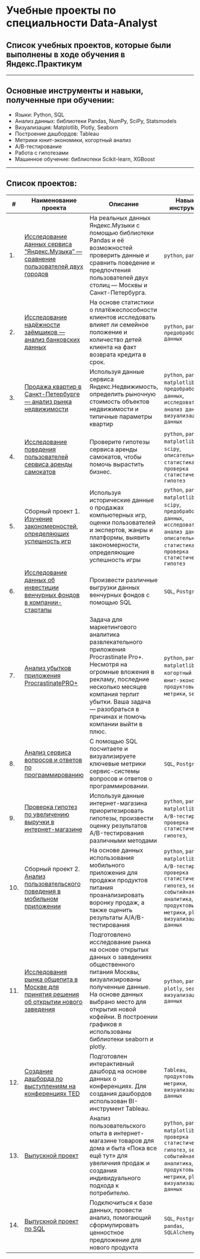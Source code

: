 # Учебные проекты по специальности Data-Analyst
## Список учебных проектов, которые были выполнены в ходе обучения в Яндекс.Практикум
***
## Основные инструменты и навыки, полученные при обучении:
  * Языки: Python, SQL
  * Анализ данных: библиотеки Pandas, NumPy, SciPy, Statsmodels
  * Визуализация: Matplotlib, Plotly, Seaborn
  * Построение дашбордов: Tableau
  * Метрики юнит-экономики, когортный анализ
  * А/В-тестирование
  * Работа с гипотезами
  * Машинное обучение: библиотеки Scikit-learn, XGBoost
***
## Список проектов:
    
| #    | Наименование проекта                | Описание                                                     | Навыки и инструменты                                                         |
| ---- | ------------------------------------------------------------ | ------------------------------------------------------------ | ------------------------------------------------------------ |
| 1.   | [Исследование данных сервиса “Яндекс.Музыка” — сравнение пользователей двух городов](https://github.com/mikonaft/Data_Analyst_portfolio/tree/main/%D0%9F%D1%80%D0%BE%D0%B5%D0%BA%D1%82%201.%20%D0%9C%D1%83%D0%B7%D1%8B%D0%BA%D0%B0%20%D0%B1%D0%BE%D0%BB%D1%8C%D1%88%D0%B8%D1%85%20%D0%B3%D0%BE%D1%80%D0%BE%D0%B4%D0%BE%D0%B2) | На реальных данных Яндекс.Музыки c помощью библиотеки Pandas и её возможностей проверить данные и сравнить поведение и предпочтения пользователей двух столиц — Москвы и Санкт-Петербурга.| `python`, `pandas`|
| 2.   | [Исследование надёжности заёмщиков — анализ банковских данных](https://github.com/mikonaft/Data_Analyst_portfolio/tree/main/%D0%9F%D1%80%D0%BE%D0%B5%D0%BA%D1%82%202.%20%D0%98%D1%81%D1%81%D0%BB%D0%B5%D0%B4%D0%BE%D0%B2%D0%B0%D0%BD%D0%B8%D0%B5%20%D0%BD%D0%B0%D0%B4%D1%91%D0%B6%D0%BD%D0%BE%D1%81%D1%82%D0%B8%20%D0%B7%D0%B0%D1%91%D0%BC%D1%89%D0%B8%D0%BA%D0%BE%D0%B2) | На основе статистики о платёжеспособности клиентов исследовать влияет ли семейное положение и количество детей клиента на факт возврата кредита в срок.| `python`, `pandas`, `предобработка данных` |
| 3.   | [Продажа квартир в Санкт-Петербурге — анализ рынка недвижимости](https://github.com/mikonaft/Data_Analyst_portfolio/tree/main/%D0%9F%D1%80%D0%BE%D0%B5%D0%BA%D1%82%203.%20%D0%90%D0%BD%D0%B0%D0%BB%D0%B8%D0%B7%20%D1%80%D1%8B%D0%BD%D0%BA%D0%B0%20%D0%BD%D0%B5%D0%B4%D0%B2%D0%B8%D0%B6%D0%B8%D0%BC%D0%BE%D1%81%D1%82%D0%B8) | Используя данные сервиса Яндекс.Недвижимость, определить рыночную стоимость объектов недвижимости и типичные параметры квартир| `python`, `pandas`, `matplotlib`, `предобработка данных`, `исследовательский анализ данных`, `визуализация данных`|
| 4.   | [Исследование поведения пользователей сервиса аренды самокатов](https://github.com/mikonaft/Data_Analyst_portfolio/tree/main/%D0%9F%D1%80%D0%BE%D0%B5%D0%BA%D1%82%204.%20%D0%98%D1%81%D1%81%D0%BB%D0%B5%D0%B4%D0%BE%D0%B2%D0%B0%D0%BD%D0%B8%D0%B5%20%D0%BF%D0%BE%D0%B2%D0%B5%D0%B4%D0%B5%D0%BD%D0%B8%D1%8F%20%D0%BF%D0%BE%D0%BB%D1%8C%D0%B7%D0%BE%D0%B2%D0%B0%D1%82%D0%B5%D0%BB%D0%B5%D0%B9%20%D1%81%D0%B5%D1%80%D0%B2%D0%B8%D1%81%D0%B0%20%D0%B0%D1%80%D0%B5%D0%BD%D0%B4%D1%8B%20%D1%81%D0%B0%D0%BC%D0%BE%D0%BA%D0%B0%D1%82%D0%BE%D0%B2) | Проверите гипотезы сервиса аренды самокатов, чтобы помочь вырастить бизнес. | `python`, `pandas`, `matplotlib`, `numpy`, `scipy`, `описательная статистика`, `проверка статистических гипотез`|
| 5.   | Сборный проект 1. [Изучение закономерностей, определяющих успешность игр](https://github.com/mikonaft/Data_Analyst_portfolio/tree/main/%D0%9F%D1%80%D0%BE%D0%B5%D0%BA%D1%82%206.%20%D0%90%D0%BD%D0%B0%D0%BB%D0%B8%D0%B7%20%D1%80%D1%8B%D0%BD%D0%BA%D0%B0%20%D0%BF%D1%80%D0%BE%D0%B4%D0%B0%D0%B6%20%D0%BA%D0%BE%D0%BC%D0%BF%D1%8C%D1%8E%D1%82%D0%B5%D1%80%D0%BD%D1%8B%D1%85%20%D0%B8%D0%B3%D1%80) | Используя исторические данные о продажах компьютерных игр, оценки пользователей и экспертов, жанры и платформы, выявить закономерности, определяющие успешность игры  | `python`, `pandas`, `matplotlib`, `numpy`, `scipy`, `предобработка данных`, `исследовательский анализ данных`, `описательная статистика`, `проверка статистических гипотез`|
| 6.   | [Исследование данных об инвестиции венчурных фондов в компании-стартапы](https://github.com/mikonaft/Data_Analyst_portfolio/tree/main/%D0%9F%D1%80%D0%BE%D0%B5%D0%BA%D1%82%206.%20%D0%9E%D1%81%D0%BD%D0%BE%D0%B2%D1%8B%20SQL) | Произвести различные выгрузки данных венчурных фондов с помощью SQL | `SQL`, `PostgreSQL`|
| 7.   | [Анализ убытков приложения ProcrastinatePRO+](https://github.com/mikonaft/Data_Analyst_portfolio/tree/main/%D0%9F%D1%80%D0%BE%D0%B5%D0%BA%D1%82%207.%20%D0%98%D1%81%D1%81%D0%BB%D0%B5%D0%B4%D0%BE%D0%B2%D0%B0%D0%BD%D0%B8%D0%B5%20%D1%8D%D1%84%D1%84%D0%B5%D0%BA%D1%82%D0%B8%D0%B2%D0%BD%D0%BE%D1%81%D1%82%D0%B8%20%D1%80%D0%B5%D0%BA%D0%BB%D0%B0%D0%BC%D1%8B%20%D0%BF%D1%80%D0%B8%D0%BB%D0%BE%D0%B6%D0%B5%D0%BD%D0%B8%D1%8F) | Задача для маркетингового аналитика развлекательного приложения Procrastinate Pro+. Несмотря на огромные вложения в рекламу, последние несколько месяцев компания терпит убытки. Ваша задача — разобраться в причинах и помочь компании выйти в плюс.  | `python`, `pandas`, `matplotlib`, `когортный анализ`, `юнит-экономика`, `продуктовые метрики`, `seaborn`|
| 8.   | [Анализ сервиса вопросов и ответов по программированию](https://github.com/mikonaft/Data_Analyst_portfolio/tree/main/%D0%9F%D1%80%D0%BE%D0%B5%D0%BA%D1%82%208.%20%D0%9F%D1%80%D0%BE%D0%B4%D0%B2%D0%B8%D0%BD%D1%83%D1%82%D1%8B%D0%B9%20SQL) | С помощью SQL посчитаете и визуализируете ключевые метрики сервис-системы вопросов и ответов о программировании.| `SQL`, `PostgreSQL`|
| 9.   | [Проверка гипотез по увеличению выручки в интернет-магазине](https://github.com/mikonaft/Data_Analyst_portfolio/tree/main/%D0%9F%D1%80%D0%BE%D0%B5%D0%BA%D1%82%209.%20%D0%9F%D1%80%D0%B8%D0%BE%D1%80%D0%B8%D1%82%D0%B8%D0%B7%D0%B0%D1%86%D0%B8%D1%8F%20%D0%B3%D0%B8%D0%BF%D0%BE%D1%82%D0%B5%D0%B7%20%D0%B8%20%D0%B0%D0%BD%D0%B0%D0%BB%D0%B8%D0%B7%20AB-%D1%82%D0%B5%D1%81%D1%82%D0%B0) | Используя данные интернет-магазина приоритезировать гипотезы, произвести оценку результатов A/B-тестирования различными методами|  `python`, `pandas`, `matplotlib`, `scipy`, `A/B-тестирование`, `проверка статистических гипотез`, |
| 10.   | Сборный проект 2. [Анализ пользовательского поведения в мобильном приложении](https://github.com/mikonaft/Data_Analyst_portfolio/tree/main/%D0%9F%D1%80%D0%BE%D0%B5%D0%BA%D1%82%2010.%20%D0%90%D0%BD%D0%B0%D0%BB%D0%B8%D0%B7%20%D0%BF%D0%BE%D0%B2%D0%B5%D0%B4%D0%B5%D0%BD%D0%B8%D1%8F%20%D0%BF%D0%BE%D0%BB%D1%8C%D0%B7%D0%BE%D0%B2%D0%B0%D1%82%D0%B5%D0%BB%D0%B5%D0%B9%20%D0%BC%D0%BE%D0%B1%D0%B8%D0%BB%D1%8C%D0%BD%D0%BE%D0%B3%D0%BE%20%D0%BF%D1%80%D0%B8%D0%BB%D0%BE%D0%B6%D0%B5%D0%BD%D0%B8%D1%8F) | На основе данных использования мобильного приложения для продажи продуктов питания проанализировать воронку продаж, а также оценить результаты A/A/B-тестирования  | `python`, `pandas`, `matplotlib`, `scipy`, `A/B-тестирование`, `проверка статистических гипотез`, `seaborn`, `событийная аналитика`, `продуктовые метрики`, `plotly`, `визуализация данных`|
| 11.   | [Исследования рынка общепита в Москве для принятия решения об открытии нового заведения](https://github.com/mikonaft/Data_Analyst_portfolio/tree/main/%D0%9F%D1%80%D0%BE%D0%B5%D0%BA%D1%82%2011.%20%D0%98%D1%81%D1%81%D0%BB%D0%B5%D0%B4%D0%BE%D0%B2%D0%B0%D0%BD%D0%B8%D0%B5%20%D1%80%D1%8B%D0%BD%D0%BA%D0%B0%20%D0%B7%D0%B0%D0%B2%D0%B5%D0%B4%D0%B5%D0%BD%D0%B8%D0%B9%20%D0%BE%D0%B1%D1%89%D0%B5%D1%81%D1%82%D0%B2%D0%B5%D0%BD%D0%BD%D0%BE%D0%B3%D0%BE%20%D0%BF%D0%B8%D1%82%D0%B0%D0%BD%D0%B8%D1%8F%20%D0%9C%D0%BE%D1%81%D0%BA%D0%B2%D1%8B) | Подготовлено исследование рынка на основе открытых данных о заведениях общественного питания Москвы, визуализированы полученные данные. На основе данных выбрано место для открытия новой кофейни. В построении графиков я использованы библиотеки seaborn и plotly. |  `python`, `pandas`, `plotly`, `seaborn`, `визуализация данных`|
| 12.   | [Создание дашборда по выступлениям на конференциях TED](https://github.com/mikonaft/Data_Analyst_portfolio/tree/main/%D0%9F%D1%80%D0%BE%D0%B5%D0%BA%D1%82%2012.%20%D0%9F%D0%BE%D1%81%D1%82%D1%80%D0%BE%D0%B5%D0%BD%D0%B8%D0%B5%20%D0%B4%D0%B0%D1%88%D0%B1%D0%BE%D1%80%D0%B4%D0%BE%D0%B2%20%D0%B2%20Tableau) | Подготовлен интерактивный дашборд на основе данных о конференциях. Для создания дашбордов использован BI-инструмент Tableau. |  `Tableau`, `продуктовые метрики`, `визуализация данных`|
| 13.   | [Выпускной проект](https://github.com/mikonaft/Data_Analyst_portfolio/tree/main/%D0%92%D1%8B%D0%BF%D1%83%D1%81%D0%BA%D0%BD%D0%BE%D0%B9%20%D0%BF%D1%80%D0%BE%D0%B5%D0%BA%D1%82) | Анализ пользовательского опыта в интернет-магазине товаров для дома и быта «Пока все ещё тут» для увеличния продаж и создания индивидуального подхода к потребителю.|  `python`, `pandas`, `matplotlib`, `scipy`, `проверка статистических гипотез`, `seaborn`, `событийная аналитика`, `продуктовые метрики`, `plotly`, `визуализация данных`|
| 14.   | [Выпускной проект по SQL](https://github.com/mikonaft/Data_Analyst_portfolio/tree/main/%D0%92%D1%8B%D0%BF%D1%83%D1%81%D0%BA%D0%BD%D0%BE%D0%B9%20%D0%BF%D1%80%D0%BE%D0%B5%D0%BA%D1%82%20%D0%BF%D0%BE%20SQL) | Подключиться к базе данных, провести анализ, помогающий сформулировать ценностное предложение для нового продукта| `SQL`, `PostgreSQL`, `pandas`, `SQLAlchemy`|
